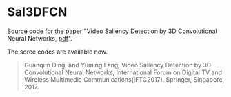 # Sal3DFCN
Source code for the paper "Video Saliency Detection by 3D Convolutional Neural Networks, [pdf](https://arxiv.org/abs/1807.04514)". 

The sorce codes are available now.


> Guanqun Ding, and Yuming Fang, Video Saliency Detection by 3D Convolutional Neural Networks, International Forum on Digital TV and Wireless Multimedia Communications(IFTC2017). Springer, Singapore, 2017.
